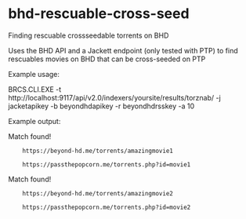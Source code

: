 # bhd-rescuable-cross-seed
Finding rescuable crossseedable torrents on BHD

Uses the BHD API and a Jackett endpoint (only tested with PTP) to find rescuables movies on BHD that can be cross-seeded on PTP

Example usage:

BRCS.CLI.EXE -t http://localhost:9117/api/v2.0/indexers/yoursite/results/torznab/ -j jacketapikey -b beyondhdapikey -r beyondhdrsskey -a 10


Example output:

Match found!

        https://beyond-hd.me/torrents/amazingmovie1
        
        https://passthepopcorn.me/torrents.php?id=movie1
        
Match found!

        https://beyond-hd.me/torrents/amazingmovie2
        
        https://passthepopcorn.me/torrents.php?id=movie2
